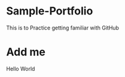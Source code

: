 # Sample-Portfolio
This is to Practice getting familiar with GitHub
<h1>
  Add me
</h1>
Hello World
